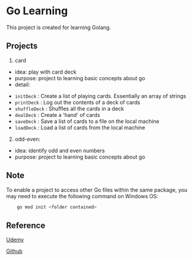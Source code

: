# Go Learning

This project is created for learning Golang. 

## Projects

1. card 
 - idea: play with card deck
 - purpose: project to learning basic concepts about go
 - detail: 
  + `initDeck` : Create a list of playing cards. Essentially an array of strings
  + `printDeck` : Log out the contents of a deck of cards
  + `shuffleDeck` : Shuffles all the cards in a deck
  + `dealDeck` : Create a 'hand' of cards
  + `saveDeck` : Save a list of cards to a file on the local machine
  + `loadDeck` : Load a list of cards from the local machine

2. odd-even:
 - idea: identify odd and even numbers
 - purpose: project to learning basic concepts about go

## Note

To enable a project to access other Go files within the same package, you may need to execute the following command on Windows OS: 

```bash
    go mod init <folder contained>
```

## Reference 

[Udemy](https://www.udemy.com/course/go-the-complete-developers-guide/)

[Github](https://github.com/StephenGrider/GoCasts/)

